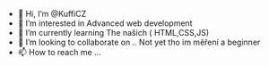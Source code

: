 - 👋 Hi, I’m @KuffiCZ
- 👀 I’m interested in Advanced web development
- 🌱 I’m currently learning The našich ( HTML,CSS,JS) 
- 💞️ I’m looking to collaborate on .. Not yet tho im měření a beginner
- 📫 How to reach me ...

<!---
KuffiCZ/KuffiCZ is a ✨ special ✨ repository because its `README.md` (this file) appears on your GitHub profile.
You can click the Preview link to take a look at your changes.
--->
